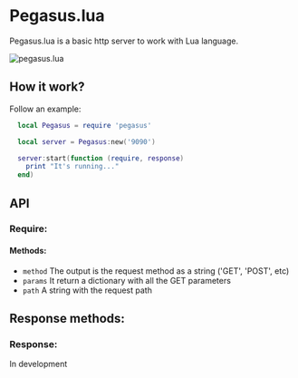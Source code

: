 # Pegasus.lua
Pegasus.lua is a basic http server to work with Lua language.

![pegasus.lua](http://evandrolg.github.io/pegasus.lua/pegasus.lua.svg)

## How it work?
Follow an example:
```lua
  local Pegasus = require 'pegasus'

  local server = Pegasus:new('9090')

  server:start(function (require, response) 
    print "It's running..."
  end)
```

## API
### Require:
#### Methods:
* <code>method</code> The output is the request method as a string ('GET', 'POST', etc)
* <code>params</code> It return a dictionary with all the GET parameters
* <code>path</code> A string with the request path

## Response methods:
### Response:
In development
